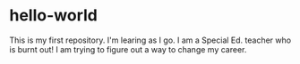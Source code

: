 # hello-world
This is my first repository. I'm learing as I go. 
I am a Special Ed. teacher who is burnt out! I am trying to figure out a way to change my career. 
